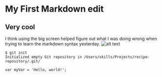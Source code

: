 # My First Markdown edit
## Very cool

I think using the big screen helped figure out what I was doing wrong when trying to learn the markdown syntax yesterday.
![alt text](https://camo.githubusercontent.com/fd4b481746fdc3fa572431efa66a5e9e2eb8e6d80b06565ba1ed1a50d54925e7/68747470733a2f2f6f63746f6465782e6769746875622e636f6d2f696d616765732f79616b746f6361742e706e67 "Some image from gh content folder")

```
$ git init
Initialized empty Git repository in /Users/skills/Projects/recipe-repository/.git/
```

```
var myVar = 'Hello, world!';
```

